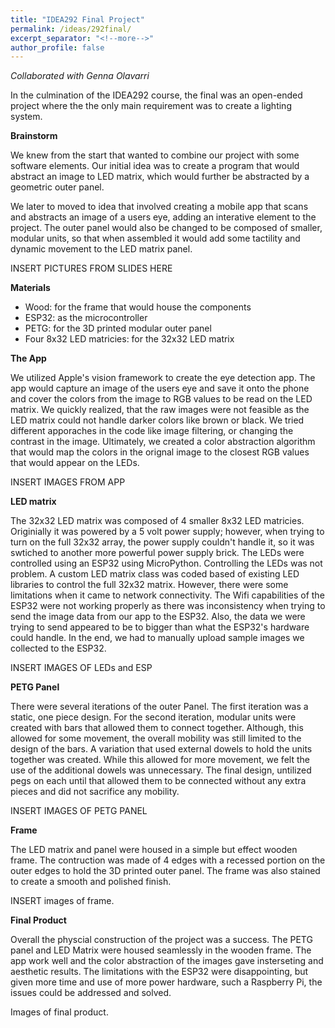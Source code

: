 ```yaml
---
title: "IDEA292 Final Project"
permalink: /ideas/292final/
excerpt_separator: "<!--more-->"
author_profile: false
---
```

*Collaborated with Genna Olavarri*

In the culmination of the IDEA292 course, the final was an open-ended project where the the only main requirement was to create a lighting system. 

**Brainstorm**

We knew from the start that wanted to combine our project with some software elements. Our initial idea was to create a program that would abstract an image to LED matrix, which would further be abstracted by a geometric outer panel. 

We later to moved to idea that involved creating a mobile app that scans and abstracts an image of a users eye, adding an interative element to the project. The outer panel would also be changed to be composed of smaller, modular units, so that when assembled it would add some tactility and dynamic movement to the LED matrix panel.

INSERT PICTURES FROM SLIDES HERE

**Materials**

- Wood: for the frame that would house the components
- ESP32: as the microcontroller
- PETG: for the 3D printed modular outer panel
- Four 8x32 LED matricies: for the 32x32 LED matrix

**The App**

We utilized Apple's vision framework to create the eye detection app. The app would capture an image of the users eye and save it onto the phone and cover the colors from the image to RGB values to be read on the LED matrix. We quickly realized, that the raw images were not feasible as the LED matrix could not handle darker colors like brown or black. We tried different apporaches in the code like image filtering, or changing the contrast in the image. Ultimately, we created a color abstraction algorithm that would map the colors in the orignal image to the closest RGB values that would appear on the LEDs. 

INSERT IMAGES FROM APP

**LED matrix**

The 32x32 LED matrix was composed of 4 smaller 8x32 LED matricies. Originially it was powered by a 5 volt power supply; however, when trying to turn on the full 32x32 array, the power supply couldn't handle it, so it was swtiched to another more powerful power supply brick. The LEDs were controlled using an ESP32 using MicroPython. Controlling the LEDs was not problem. A custom LED matrix class was coded based of existing LED libraries to control the full 32x32 matrix. However, there were some limitations when it came to network connectivity. The Wifi capabilities of the ESP32 were not working properly as there was inconsistency when trying to send the image data from our app to the ESP32. Also, the data we were trying to send appeared to be to bigger than what the ESP32's hardware could handle. In the end, we had to manually upload sample images we collected to the ESP32.

INSERT IMAGES OF LEDs and ESP

**PETG Panel**

There were several iterations of the outer Panel. The first iteration was a static, one piece design. For the second iteration, modular units were created with bars that allowed them to connect together. Although, this allowed for some movement, the overall mobility was still limited to the design of the bars. A variation that used external dowels to hold the units together was created. While this allowed for more movement, we felt the use of the additional dowels was unnecessary. The final design, untilized pegs on each until that allowed them to be connected without any extra pieces and did not sacrifice any mobility.

INSERT IMAGES OF PETG PANEL

**Frame**

The LED matrix and panel were housed in a simple but effect wooden frame. The contruction was made of 4 edges with a recessed portion on the outer edges to hold the 3D printed outer panel. The frame was also stained to create a smooth and polished finish.

INSERT images of frame.

**Final Product**

Overall the physcial construction of the project was a success. The PETG panel and LED Matrix were housed seamlessly in the wooden frame. The app work well and the color abstraction of the images gave insterseting and aesthetic results. The limitations with the ESP32 were disappointing, but given more time and use of more power hardware, such a Raspberry Pi, the issues could be addressed and solved.

Images of final product.